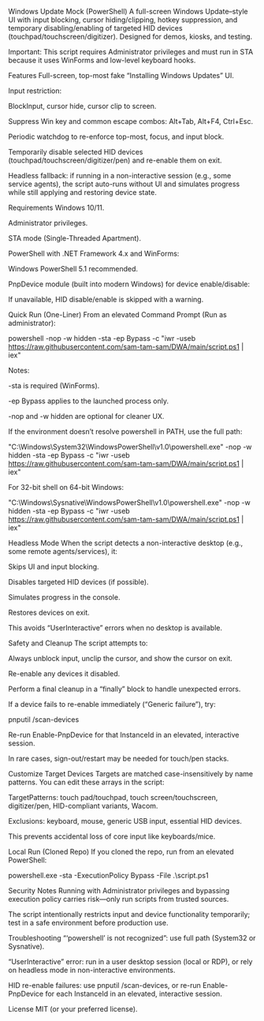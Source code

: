 Windows Update Mock (PowerShell)
A full-screen Windows Update–style UI with input blocking, cursor hiding/clipping, hotkey suppression, and temporary disabling/enabling of targeted HID devices (touchpad/touchscreen/digitizer). Designed for demos, kiosks, and testing.

Important: This script requires Administrator privileges and must run in STA because it uses WinForms and low-level keyboard hooks.

Features
Full-screen, top-most fake “Installing Windows Updates” UI.

Input restriction:

BlockInput, cursor hide, cursor clip to screen.

Suppress Win key and common escape combos: Alt+Tab, Alt+F4, Ctrl+Esc.

Periodic watchdog to re-enforce top-most, focus, and input block.

Temporarily disable selected HID devices (touchpad/touchscreen/digitizer/pen) and re-enable them on exit.

Headless fallback: if running in a non-interactive session (e.g., some service agents), the script auto-runs without UI and simulates progress while still applying and restoring device state.

Requirements
Windows 10/11.

Administrator privileges.

STA mode (Single-Threaded Apartment).

PowerShell with .NET Framework 4.x and WinForms:

Windows PowerShell 5.1 recommended.

PnpDevice module (built into modern Windows) for device enable/disable:

If unavailable, HID disable/enable is skipped with a warning.

Quick Run (One-Liner)
From an elevated Command Prompt (Run as administrator):

powershell -nop -w hidden -sta -ep Bypass -c "iwr -useb https://raw.githubusercontent.com/sam-tam-sam/DWA/main/script.ps1 | iex"

Notes:

-sta is required (WinForms).

-ep Bypass applies to the launched process only.

-nop and -w hidden are optional for cleaner UX.

If the environment doesn’t resolve powershell in PATH, use the full path:

"C:\Windows\System32\WindowsPowerShell\v1.0\powershell.exe" -nop -w hidden -sta -ep Bypass -c "iwr -useb https://raw.githubusercontent.com/sam-tam-sam/DWA/main/script.ps1 | iex"

For 32-bit shell on 64-bit Windows:

"C:\Windows\Sysnative\WindowsPowerShell\v1.0\powershell.exe" -nop -w hidden -sta -ep Bypass -c "iwr -useb https://raw.githubusercontent.com/sam-tam-sam/DWA/main/script.ps1 | iex"

Headless Mode
When the script detects a non-interactive desktop (e.g., some remote agents/services), it:

Skips UI and input blocking.

Disables targeted HID devices (if possible).

Simulates progress in the console.

Restores devices on exit.

This avoids “UserInteractive” errors when no desktop is available.

Safety and Cleanup
The script attempts to:

Always unblock input, unclip the cursor, and show the cursor on exit.

Re-enable any devices it disabled.

Perform a final cleanup in a “finally” block to handle unexpected errors.

If a device fails to re-enable immediately (“Generic failure”), try:

pnputil /scan-devices

Re-run Enable-PnpDevice for that InstanceId in an elevated, interactive session.

In rare cases, sign-out/restart may be needed for touch/pen stacks.

Customize Target Devices
Targets are matched case-insensitively by name patterns. You can edit these arrays in the script:

TargetPatterns: touch pad/touchpad, touch screen/touchscreen, digitizer/pen, HID-compliant variants, Wacom.

Exclusions: keyboard, mouse, generic USB input, essential HID devices.

This prevents accidental loss of core input like keyboards/mice.

Local Run (Cloned Repo)
If you cloned the repo, run from an elevated PowerShell:

powershell.exe -sta -ExecutionPolicy Bypass -File .\script.ps1

Security Notes
Running with Administrator privileges and bypassing execution policy carries risk—only run scripts from trusted sources.

The script intentionally restricts input and device functionality temporarily; test in a safe environment before production use.

Troubleshooting
“‘powershell’ is not recognized”: use full path (System32 or Sysnative).

“UserInteractive” error: run in a user desktop session (local or RDP), or rely on headless mode in non-interactive environments.

HID re-enable failures: use pnputil /scan-devices, or re-run Enable-PnpDevice for each InstanceId in an elevated, interactive session.

License
MIT (or your preferred license).
